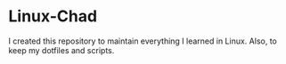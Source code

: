 # Linux-Chad
I created this repository to maintain everything I learned in Linux. Also, to keep my dotfiles and scripts. 
